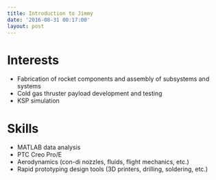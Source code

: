 ```yaml
---
title: Introduction to Jimmy
date: '2016-08-31 00:17:00'
layout: post
---
```


# Interests

* Fabrication of rocket components and assembly of subsystems and systems
* Cold gas thruster payload development and testing
* KSP simulation

# Skills

* MATLAB data analysis
* PTC Creo Pro/E
* Aerodynamics (con-di nozzles, fluids, flight mechanics, etc.)
* Rapid prototyping design tools (3D printers, drilling, soldering, etc.)

